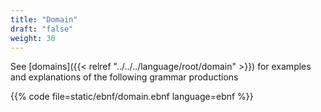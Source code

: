 ```yaml
---
title: "Domain"
draft: "false"
weight: 30
---
```


See [domains]({{< relref "../../../language/root/domain" >}}) for
examples and explanations of the following grammar productions

{{% code file=static/ebnf/domain.ebnf language=ebnf %}}

